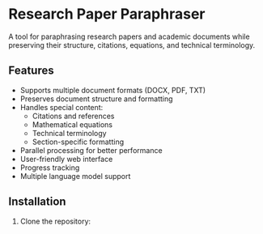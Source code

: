 # Research Paper Paraphraser

A tool for paraphrasing research papers and academic documents while preserving their structure, citations, equations, and technical terminology.

## Features

- Supports multiple document formats (DOCX, PDF, TXT)
- Preserves document structure and formatting
- Handles special content:
  - Citations and references
  - Mathematical equations
  - Technical terminology
  - Section-specific formatting
- Parallel processing for better performance
- User-friendly web interface
- Progress tracking
- Multiple language model support

## Installation

1. Clone the repository: 